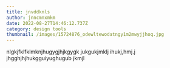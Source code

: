 ```yaml
---
title: jnvddknls
author: jnncmnxmkm
date: 2022-08-27T14:46:12.737Z
category: design tools
thumbnail: /images/15724876_odewltewodatngy1m2mwyjjhoq.jpg
---
```

nlgkjfklfklmknjhugygjhjkgygk jukgukjmklj ihukj,hmj.j jhgghjhjhukgguiyughugub jkmjl